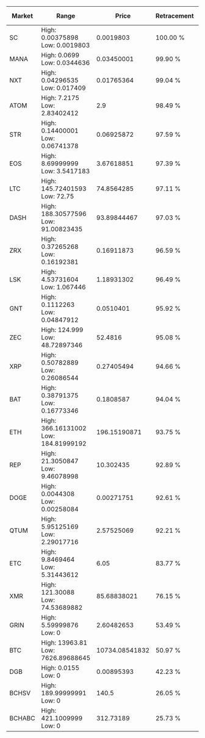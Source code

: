 | Market | Range | Price| Retracement | Doubles to 50% |
| --- | --- | --- | --- | --- |
| SC | High: 0.00375898<br />Low: 0.0019803 | 0.0019803 | 100.00 % | 1.45 |
| MANA | High: 0.0699<br />Low: 0.0344636 | 0.03450001 | 99.90 % | 1.51 |
| NXT | High: 0.04296535<br />Low: 0.017409 | 0.01765364 | 99.04 % | 1.71 |
| ATOM | High: 7.2175<br />Low: 2.83402412 | 2.9 | 98.49 % | 1.73 |
| STR | High: 0.14400001<br />Low: 0.06741378 | 0.06925872 | 97.59 % | 1.53 |
| EOS | High: 8.69999999<br />Low: 3.5417183 | 3.67618851 | 97.39 % | 1.67 |
| LTC | High: 145.72401593<br />Low: 72.75 | 74.8564285 | 97.11 % | 1.46 |
| DASH | High: 188.30577596<br />Low: 91.00823435 | 93.89844467 | 97.03 % | 1.49 |
| ZRX | High: 0.37265268<br />Low: 0.16192381 | 0.16911873 | 96.59 % | 1.58 |
| LSK | High: 4.53731604<br />Low: 1.067446 | 1.18931302 | 96.49 % | 2.36 |
| GNT | High: 0.1112263<br />Low: 0.04847912 | 0.0510401 | 95.92 % | 1.56 |
| ZEC | High: 124.999<br />Low: 48.72897346 | 52.4816 | 95.08 % | 1.66 |
| XRP | High: 0.50782889<br />Low: 0.26086544 | 0.27405494 | 94.66 % | 1.40 |
| BAT | High: 0.38791375<br />Low: 0.16773346 | 0.1808587 | 94.04 % | 1.54 |
| ETH | High: 366.16131002<br />Low: 184.81999192 | 196.15190871 | 93.75 % | 1.40 |
| REP | High: 21.3050847<br />Low: 9.46078998 | 10.302435 | 92.89 % | 1.49 |
| DOGE | High: 0.0044308<br />Low: 0.00258084 | 0.00271751 | 92.61 % | 1.29 |
| QTUM | High: 5.95125169<br />Low: 2.29017716 | 2.57525069 | 92.21 % | 1.60 |
| ETC | High: 9.8469464<br />Low: 5.31443612 | 6.05 | 83.77 % | 1.25 |
| XMR | High: 121.30088<br />Low: 74.53689882 | 85.68838021 | 76.15 % | 1.14 |
| GRIN | High: 5.59999876<br />Low: 0 | 2.60482653 | 53.49 % | 1.07 |
| BTC | High: 13963.81<br />Low: 7626.89688645 | 10734.08541832 | 50.97 % | 1.01 |
| DGB | High: 0.0155<br />Low: 0 | 0.00895393 | 42.23 % | 0.00 |
| BCHSV | High: 189.99999991<br />Low: 0 | 140.5 | 26.05 % | 0.00 |
| BCHABC | High: 421.1009999<br />Low: 0 | 312.73189 | 25.73 % | 0.00 |
